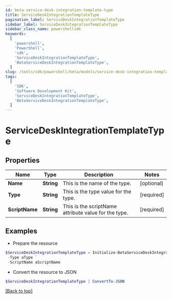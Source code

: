 ```yaml
---
id: beta-service-desk-integration-template-type
title: ServiceDeskIntegrationTemplateType
pagination_label: ServiceDeskIntegrationTemplateType
sidebar_label: ServiceDeskIntegrationTemplateType
sidebar_class_name: powershellsdk
keywords:
  [
    'powershell',
    'PowerShell',
    'sdk',
    'ServiceDeskIntegrationTemplateType',
    'BetaServiceDeskIntegrationTemplateType',
  ]
slug: /tools/sdk/powershell/beta/models/service-desk-integration-template-type
tags:
  [
    'SDK',
    'Software Development Kit',
    'ServiceDeskIntegrationTemplateType',
    'BetaServiceDeskIntegrationTemplateType',
  ]
---
```


# ServiceDeskIntegrationTemplateType

## Properties

| Name | Type | Description | Notes |
| --- | --- | --- | --- |
| **Name** | **String** | This is the name of the type. | [optional] |
| **Type** | **String** | This is the type value for the type. | [required] |
| **ScriptName** | **String** | This is the scriptName attribute value for the type. | [required] |

## Examples

- Prepare the resource

```powershell
$ServiceDeskIntegrationTemplateType = Initialize-BetaServiceDeskIntegrationTemplateType  -Name aName `
 -Type aType `
 -ScriptName aScriptName
```

- Convert the resource to JSON

```powershell
$ServiceDeskIntegrationTemplateType | ConvertTo-JSON
```

[[Back to top]](#)
